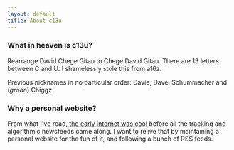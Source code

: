 ```yaml
---
layout: default
title: About c13u
---
```


### What in heaven is c13u?

Rearrange David Chege Gitau to Chege David Gitau. There are 13 letters between C and U. I shamelessly stole this from a16z.

Previous nicknames in no particular order: Davie, Dave, Schummacher and (*groan*) Chiggz

### Why a personal website?

From what I've read, [the early internet was cool](http://www.joyoftech.com/joyoftech/joyarchives/2506.html) before all the tracking and algorithmic newsfeeds came along. I want to relive that by maintaining a personal website for the fun of it, and following a bunch of RSS feeds.